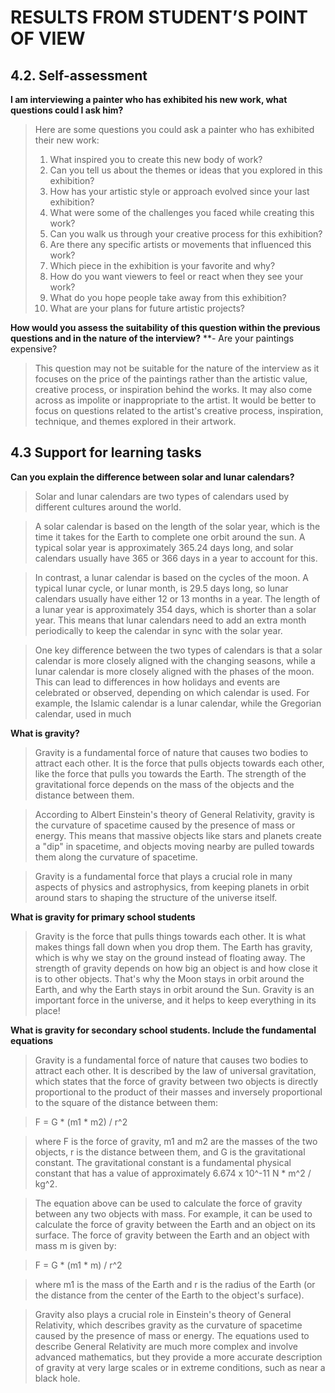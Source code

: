# RESULTS FROM STUDENT’S POINT OF VIEW

## 4.2. Self-assessment

**I am interviewing a painter who has exhibited his new work, what questions could I ask him?**

> Here are some questions you could ask a painter who has exhibited their new work:
> 
> 1. What inspired you to create this new body of work?
> 2. Can you tell us about the themes or ideas that you explored in this exhibition?
> 3. How has your artistic style or approach evolved since your last exhibition?
> 4. What were some of the challenges you faced while creating this work?
> 5. Can you walk us through your creative process for this exhibition?
> 6. Are there any specific artists or movements that influenced this work?
> 7. Which piece in the exhibition is your favorite and why?
> 8. How do you want viewers to feel or react when they see your work?
> 9. What do you hope people take away from this exhibition?
> 10. What are your plans for future artistic projects?


**How would you assess the suitability of this question within the previous questions and in the nature of the interview?**
**- Are your paintings expensive?

> This question may not be suitable for the nature of the interview as it focuses on the price of the paintings rather than the artistic value, creative process, or inspiration behind the works. It may also come across as impolite or inappropriate to the artist. It would be better to focus on questions related to the artist's creative process, inspiration, technique, and themes explored in their artwork.

## 4.3 Support for learning tasks

**Can you explain the difference between solar and lunar calendars?**

> Solar and lunar calendars are two types of calendars used by different cultures around the world.

> A solar calendar is based on the length of the solar year, which is the time it takes for the Earth to complete one orbit around the sun. A typical solar year is approximately 365.24 days long, and solar calendars usually have 365 or 366 days in a year to account for this.

> In contrast, a lunar calendar is based on the cycles of the moon. A typical lunar cycle, or lunar month, is 29.5 days long, so lunar calendars usually have either 12 or 13 months in a year. The length of a lunar year is approximately 354 days, which is shorter than a solar year. This means that lunar calendars need to add an extra month periodically to keep the calendar in sync with the solar year.

> One key difference between the two types of calendars is that a solar calendar is more closely aligned with the changing seasons, while a lunar calendar is more closely aligned with the phases of the moon. This can lead to differences in how holidays and events are celebrated or observed, depending on which calendar is used. For example, the Islamic calendar is a lunar calendar, while the Gregorian calendar, used in much 

**What is gravity?**

> Gravity is a fundamental force of nature that causes two bodies to attract each other. It is the force that pulls objects towards each other, like the force that pulls you towards the Earth. The strength of the gravitational force depends on the mass of the objects and the distance between them.

> According to Albert Einstein's theory of General Relativity, gravity is the curvature of spacetime caused by the presence of mass or energy. This means that massive objects like stars and planets create a "dip" in spacetime, and objects moving nearby are pulled towards them along the curvature of spacetime.

> Gravity is a fundamental force that plays a crucial role in many aspects of physics and astrophysics, from keeping planets in orbit around stars to shaping the structure of the universe itself.


**What is gravity for primary school students**


> Gravity is the force that pulls things towards each other. It is what makes things fall down when you drop them. The Earth has gravity, which is why we stay on the ground instead of floating away. The strength of gravity depends on how big an object is and how close it is to other objects. That's why the Moon stays in orbit around the Earth, and why the Earth stays in orbit around the Sun. Gravity is an important force in the universe, and it helps to keep everything in its place!

**What is gravity for secondary school students. Include the fundamental equations**

> Gravity is a fundamental force of nature that causes two bodies to attract each other. It is described by the law of universal gravitation, which states that the force of gravity between two objects is directly proportional to the product of their masses and inversely proportional to the square of the distance between them:

> F = G * (m1 * m2) / r^2

> where F is the force of gravity, m1 and m2 are the masses of the two objects, r is the distance between them, and G is the gravitational constant. The gravitational constant is a fundamental physical constant that has a value of approximately 6.674 x 10^-11 N * m^2 / kg^2.

> The equation above can be used to calculate the force of gravity between any two objects with mass. For example, it can be used to calculate the force of gravity between the Earth and an object on its surface. The force of gravity between the Earth and an object with mass m is given by:

> F = G * (m1 * m) / r^2

> where m1 is the mass of the Earth and r is the radius of the Earth (or the distance from the center of the Earth to the object's surface).

> Gravity also plays a crucial role in Einstein's theory of General Relativity, which describes gravity as the curvature of spacetime caused by the presence of mass or energy. The equations used to describe General Relativity are much more complex and involve advanced mathematics, but they provide a more accurate description of gravity at very large scales or in extreme conditions, such as near a black hole.


